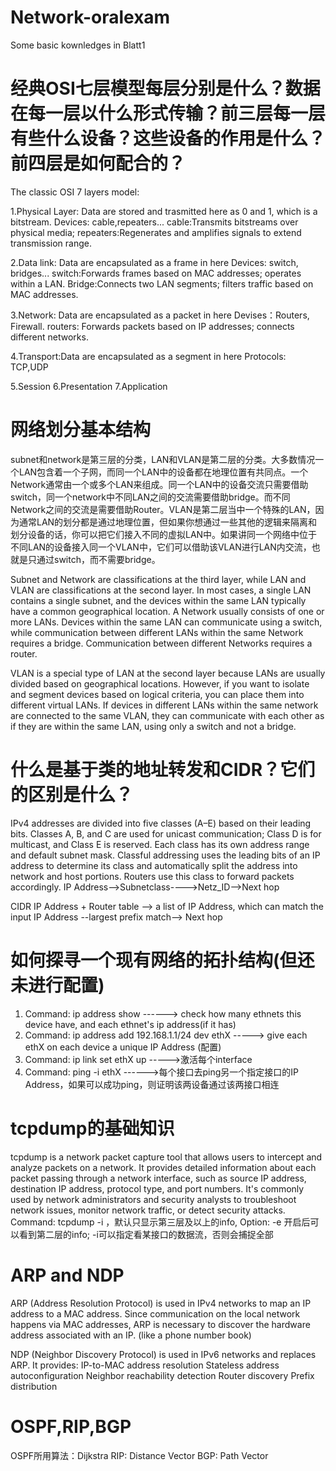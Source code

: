 # Network-oralexam
Some basic kownledges in Blatt1

# 经典OSI七层模型每层分别是什么？数据在每一层以什么形式传输？前三层每一层有些什么设备？这些设备的作用是什么？前四层是如何配合的？
The classic OSI 7 layers model: 

1.Physical Layer: Data are stored and trasmitted here as 0 and 1, which is a bitstream.
Devices: cable,repeaters... cable:Transmits bitstreams over physical media; repeaters:Regenerates and amplifies signals to extend transmission range.

2.Data link: Data are encapsulated as a frame in here
Devices: switch, bridges... switch:Forwards frames based on MAC addresses; operates within a LAN. Bridge:Connects two LAN segments; filters traffic based on MAC addresses.

3.Network: Data are encapsulated as a packet in here
Devises：Routers, Firewall. routers: Forwards packets based on IP addresses; connects different networks.

4.Transport:Data are encapsulated as a segment in here
Protocols: TCP,UDP

5.Session
6.Presentation
7.Application

# 网络划分基本结构
subnet和network是第三层的分类，LAN和VLAN是第二层的分类。大多数情况一个LAN包含着一个子网，而同一个LAN中的设备都在地理位置有共同点。一个Network通常由一个或多个LAN来组成。同一个LAN中的设备交流只需要借助switch，同一个network中不同LAN之间的交流需要借助bridge。而不同Network之间的交流是需要借助Router。VLAN是第二层当中一个特殊的LAN，因为通常LAN的划分都是通过地理位置，但如果你想通过一些其他的逻辑来隔离和划分设备的话，你可以把它们接入不同的虚拟LAN中。如果讲同一个网络中位于不同LAN的设备接入同一个VLAN中，它们可以借助该VLAN进行LAN内交流，也就是只通过switch，而不需要bridge。

Subnet and Network are classifications at the third layer, while LAN and VLAN are classifications at the second layer. In most cases, a single LAN contains a single subnet, and the devices within the same LAN typically have a common geographical location. A Network usually consists of one or more LANs. Devices within the same LAN can communicate using a switch, while communication between different LANs within the same Network requires a bridge. Communication between different Networks requires a router.

VLAN is a special type of LAN at the second layer because LANs are usually divided based on geographical locations. However, if you want to isolate and segment devices based on logical criteria, you can place them into different virtual LANs. If devices in different LANs within the same network are connected to the same VLAN, they can communicate with each other as if they are within the same LAN, using only a switch and not a bridge.


# 什么是基于类的地址转发和CIDR？它们的区别是什么？

IPv4 addresses are divided into five classes (A–E) based on their leading bits.
Classes A, B, and C are used for unicast communication; Class D is for multicast, and Class E is reserved.
Each class has its own address range and default subnet mask.
Classful addressing uses the leading bits of an IP address to determine its class and automatically split the address into network and host portions. Routers use this class to forward packets accordingly.
IP Address-->Subnetclass---->Netz_ID-->Next hop

CIDR
IP Address + Router table --> a list of IP Address, which can match the input IP Address --largest prefix match--> Next hop

# 如何探寻一个现有网络的拓扑结构(但还未进行配置)
1. Command: ip address show  ------> check how many ethnets this device have, and each ethnet's ip address(if it has)
3. Command: ip address add 192.168.1.1/24 dev ethX -----> give each ethX on each device a unique IP Address (配置)
4. Command: ip link set ethX up ----->激活每个interface
5. Command: ping -i ethX ------>每个接口去ping另一个指定接口的IP Address，如果可以成功ping，则证明该两设备通过该两接口相连

# tcpdump的基础知识
tcpdump is a network packet capture tool that allows users to intercept and analyze packets on a network. It provides detailed information about each packet passing through a network interface, such as source IP address, destination IP address, protocol type, and port numbers. It's commonly used by network administrators and security analysts to troubleshoot network issues, monitor network traffic, or detect security attacks.
Command:  tcpdump -i <interface> ，默认只显示第三层及以上的info, Option: -e 开启后可以看到第二层的info; -i可以指定看某接口的数据流，否则会捕捉全部 

# ARP and NDP
ARP (Address Resolution Protocol) is used in IPv4 networks to map an IP address to a MAC address. Since communication on the local network happens via MAC addresses, ARP is necessary to discover the hardware address associated with an IP. (like a phone number book)

NDP (Neighbor Discovery Protocol) is used in IPv6 networks and replaces ARP. It provides:
IP-to-MAC address resolution
Stateless address autoconfiguration
Neighbor reachability detection
Router discovery
Prefix distribution

# OSPF,RIP,BGP
OSPF所用算法：Dijkstra
RIP: Distance Vector
BGP: Path Vector



